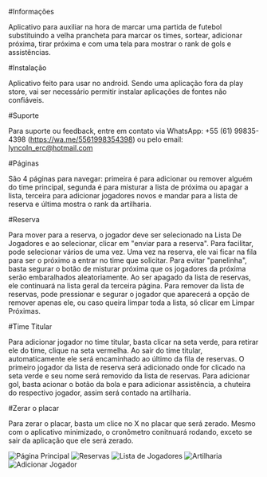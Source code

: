 
#Informações

Aplicativo para auxiliar na hora de marcar uma partida de futebol substituindo a velha prancheta para marcar os times, sortear, adicionar próxima, tirar próxima e com uma tela para mostrar o rank de gols e assistências.

#Instalação

Aplicativo feito para usar no android. Sendo uma aplicação fora da play store, vai ser necessário permitir instalar aplicações de fontes não confiáveis.

#Suporte

Para suporte ou feedback, entre em contato via WhatsApp: +55 (61) 99835-4398 (https://wa.me/5561998354398) ou pelo email: lyncoln_erc@hotmail.com

#Páginas

São 4 páginas para navegar: primeira é para adicionar ou remover alguém do time principal, segunda é para misturar a lista de próxima ou apagar a lista, terceira para adicionar jogadores novos e mandar para a lista de reserva e última mostra o 
rank da artilharia.

#Reserva

Para mover para a reserva, o jogador deve ser selecionado na Lista De Jogadores e ao selecionar, clicar em "enviar para a reserva". Para facilitar, pode selecionar vários de uma vez.
Uma vez na reserva, ele vai ficar na fila para ser o próximo a entrar no time que solicitar.
Para evitar "panelinha", basta segurar o botão de misturar próxima que os jogadores da próxima serão embaralhados aleatoriamente. Ao ser apagado da lista de reservas, ele continuará na lista geral da terceira página. 
Para remover da lista de reservas, pode pressionar e segurar o jogador que aparecerá a opção de remover apenas ele, ou caso queira limpar toda a lista, só clicar em Limpar Próximas.

#Time Titular

Para adicionar jogador no time titular, basta clicar na seta verde, para retirar ele do time, clique na seta vermelha. Ao sair do time titular, automaticamente ele será encaminhado ao último da fila de reservas.
O primeiro jogador da lista de reserva será adicionado onde for clicado na seta verde e seu nome será removido da lista de reservas.
Para adicionar gol, basta acionar o botão da bola e para adicionar assistência, a chuteira do respectivo jogador, assim será contado na artilharia.

#Zerar o placar

Para zerar o placar, basta um clice no X no placar que será zerado.
Mesmo com o aplicativo minimizado, o cronômetro conitnuará rodando, exceto se sair da aplicação que ele será zerado.

![Página Principal](https://github.com/Emerson2342/proxima-futebol/blob/main/Imagens/Home.jpg)
![Reservas](https://github.com/Emerson2342/proxima-futebol/blob/main/Imagens/Reservas.jpg)
![Lista de Jogadores](https://github.com/Emerson2342/proxima-futebol/blob/main/Imagens/Jogadores.jpg)
![Artilharia](https://github.com/Emerson2342/proxima-futebol/blob/main/Imagens/Artilharia.jpg)
![Adicionar Jogador](https://github.com/Emerson2342/proxima-futebol/blob/main/Imagens/AdicionarJogador.jpg)
